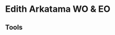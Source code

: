 <link rel="stylesheet" type='text/css' href="https://cdn.jsdelivr.net/gh/devicons/devicon@latest/devicon.min.css" />

# Edith Arkatama WO & EO

## Tools

<div style="display: flex; justify-content: start; align-items: center; font-size:50px; gap:10px">
  
  
  <i class="devicon-html5-plain colored"></i>
  
  <i class="devicon-css3-plain colored"></i>
           
  <i class="devicon-javascript-plain colored"></i>
    
  <i class="devicon-bootstrap-plain colored"></i>

<i class="devicon-sass-original colored"></i>

</div>
